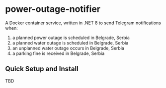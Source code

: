 # power-outage-notifier
A Docker container service, written in .NET 8 to send Telegram notifications when:
1. a planned power outage is scheduled in Belgrade, Serbia
2. a planned water outage is scheduled in Belgrade, Serbia
3. an unplanned water outage occurs in Belgrade, Serbia
4. a parking fine is received in Belgrade, Serbia

## Quick Setup and Install

TBD